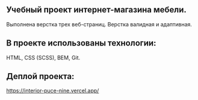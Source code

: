 ## Учебный проект интернет-магазина мебели.
Выполнена верстка трех веб-страниц. Верстка валидная и адаптивная.


## В проекте использованы технологии: 
HTML, CSS (SCSS), BEM, Git.


## Деплой проекта:
https://interior-puce-nine.vercel.app/
